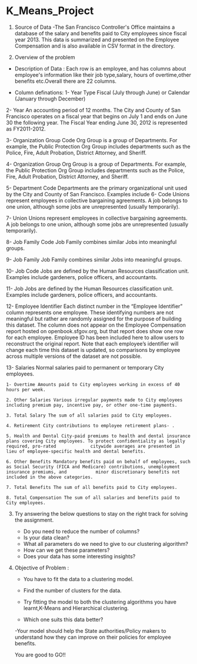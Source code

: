 # K_Means_Project

1. Source of Data
  -The San Francisco Controller's Office maintains a database of the salary and benefits paid to City employees since fiscal year 2013. This data is summarized and presented on the Employee Compensation and is also available in CSV format in the directory.

2. Overview of the problem
  - Description of Data :
    Each row is an employee, and has columns about employee's information like their job type,salary, hours of overtime,other benefits etc.Overall there are 22 columns.

  - Column definations:
1- Year Type Fiscal (July through June) or Calendar (January through December)

2- Year An accounting period of 12 months. The City and County of San Francisco operates on a fiscal year that begins on July 1 and ends on June 30 the following year. The Fiscal Year ending June 30, 2012 is represented as FY2011-2012.

3- Organization Group Code Org Group is a group of Departments. For example, the Public Protection Org Group includes departments such as the Police, Fire, Adult Probation, District Attorney, and Sheriff.

4- Organization Group Org Group is a group of Departments. For example, the Public Protection Org Group includes departments such as the Police, Fire, Adult Probation, District Attorney, and Sheriff.

5- Department Code Departments are the primary organizational unit used by the City and County of San  Francisco. Examples include 
6- Code Unions represent employees in collective bargaining agreements. A job belongs to one union, although some jobs are unrepresented (usually temporarily).

7- Union Unions represent employees in collective bargaining agreements. A job belongs to one union, although some jobs are unrepresented (usually temporarily).

8- Job Family Code Job Family combines similar Jobs into meaningful groups.

9- Job Family Job Family combines similar Jobs into meaningful groups.

10- Job Code Jobs are defined by the Human Resources classification unit. Examples include gardeners, police officers, and accountants.

11- Job Jobs are defined by the Human Resources classification unit. Examples include gardeners, police officers, and accountants.

12- Employee Identifier Each distinct number in the “Employee Identifier” column represents one employee. These identifying numbers are not meaningful but rather are randomly assigned for the purpose of building this dataset. The column does not appear on the Employee Compensation report hosted on openbook.sfgov.org, but that report does show one row for each employee. Employee ID has been included here to allow users to reconstruct the original report. Note that each employee’s identifier will change each time this dataset is updated, so comparisons by employee across multiple versions of the dataset are not possible.

13- Salaries Normal salaries paid to permanent or temporary City employees.

    1- Overtime Amounts paid to City employees working in excess of 40 hours per week.

    2. Other Salaries Various irregular payments made to City employees including premium pay, incentive pay, or other one-time payments.

    3. Total Salary The sum of all salaries paid to City employees.

    4. Retirement City contributions to employee retirement plans- .

    5. Health and Dental City-paid premiums to health and dental insurance plans covering City employees. To protect confidentiality as legally required, pro-rated             citywide averages are presented in lieu of employee-specific health and dental benefits.

    6. Other Benefits Mandatory benefits paid on behalf of employees, such as Social Security (FICA and Medicare) contributions, unemployment insurance premiums, and           minor discretionary benefits not included in the above categories.

    7. Total Benefits The sum of all benefits paid to City employees.

    8. Total Compensation The sum of all salaries and benefits paid to City employees.
    
    
3. Try answering the below questions to stay on the right track for solving the assignment.
    - Do you need to reduce the number of columns?
    - Is your data clean?
    - What all parameters do we need to give to our clustering algorithm?
    - How can we get these parameters?
    - Does your data has some interesting insights?
4. Objective of Problem :
    - You have to fit the data to a clustering model.

    - Find the number of clusters for the data.

    - Try fitting the model to both the clustering algorithms you have learnt,K-Means and Hierarchical clustering.

    - Which one suits this data better?

    -Your model should help the State authorities/Policy makers to understand how they can improve on their policies for employee benefits.

    You are good to GO!!
